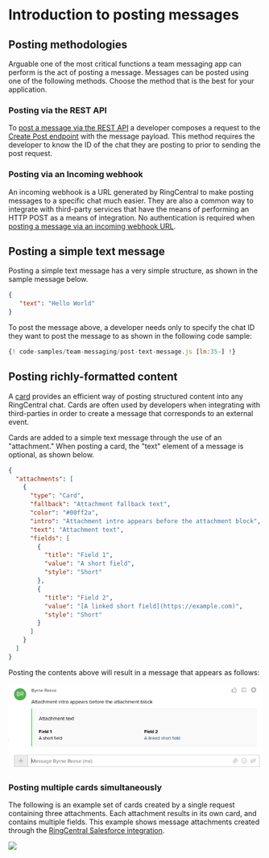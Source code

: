 # Introduction to posting messages

## Posting methodologies

Arguable one of the most critical functions a team messaging app can perform is the act of posting a message. Messages can be posted using one of the following methods. Choose the method that is the best for your application. 

### Posting via the REST API

To [post a message via the REST API](./rest-api/) a developer composes a request to the [Create Post endpoint](https://developers.ringcentral.com/api-reference/Posts/createGlipPost) with the message payload. This method requires the developer to know the ID of the chat they are posting to prior to sending the post request.

### Posting via an Incoming webhook

An incoming webhook is a URL generated by RingCentral to make posting messages to a specific chat much easier. They are also a common way to integrate with third-party services that have the means of performing an HTTP POST as a means of integration. No authentication is required when [posting a message via an incoming webhook URL](../incoming-webhooks/posting/).

## Posting a simple text message

Posting a simple text message has a very simple structure, as shown in the sample message below. 

```json
{
   "text": "Hello World"
}
```

To post the message above, a developer needs only to specify the chat ID they want to post the message to as shown in the following code sample:

```javascript
{! code-samples/team-messaging/post-text-message.js [ln:35-] !}
```

## Posting richly-formatted content

A [card](../attachments/) provides an efficient way of posting structured content into any RingCentral chat. Cards are often used by developers when integrating with third-parties in order to create a message that corresponds to an external event.

Cards are added to a simple text message through the use of an "attachment." When posting a card, the "text" element of a message is optional, as shown below.

```json
{
  "attachments": [
    {
      "type": "Card",
      "fallback": "Attachment fallback text",
      "color": "#00ff2a",
      "intro": "Attachment intro appears before the attachment block",
      "text": "Attachment text",
      "fields": [
        {
          "title": "Field 1",
          "value": "A short field",
          "style": "Short"
        },
        {
          "title": "Field 2",
          "value": "[A linked short field](https://example.com)",
          "style": "Short"
        }
      ]
    }
  ]
}
```

Posting the contents above will result in a message that appears as follows:

<img src="./simple-card-message.png" class="img-fluid">

### Posting multiple cards simultaneously

The following is an example set of cards created by a single request containing three attachments. Each attachment results in its own card, and contains multiple fields. This example shows message attachments created through the [RingCentral Salesforce integration](https://zapier.com/apps/glip/integrations/salesforce).

<img src="../../../img/post_attachment_salesforce.png" class="img-fluid" style="max-width: 350px">


